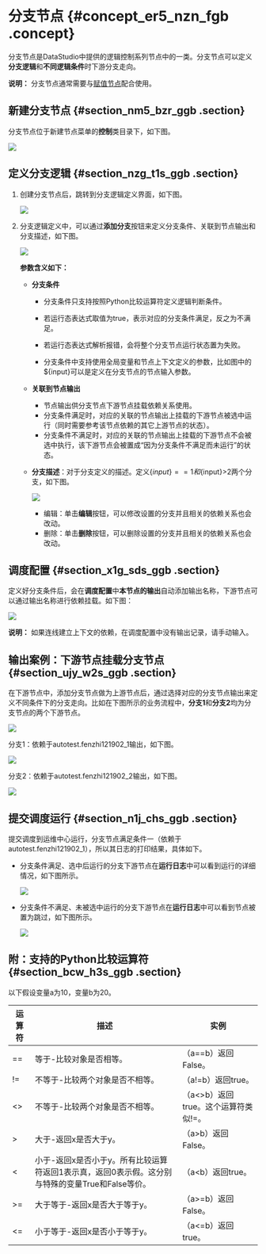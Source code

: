 # 分支节点 {#concept_er5_nzn_fgb .concept}

分支节点是DataStudio中提供的逻辑控制系列节点中的一类。分支节点可以定义**分支逻辑**和**不同逻辑条件**时下游分支走向。

**说明：** 分支节点通常需要与[赋值节点](cn.zh-CN/使用指南/数据开发/节点类型/赋值节点.md#)配合使用。

## 新建分支节点 {#section_nm5_bzr_ggb .section}

分支节点位于新建节点菜单的**控制**类目录下，如下图。

![](http://static-aliyun-doc.oss-cn-hangzhou.aliyuncs.com/assets/img/82217/155106575835372_zh-CN.png)

## 定义分支逻辑 {#section_nzg_t1s_ggb .section}

1.  创建分支节点后，跳转到分支逻辑定义界面，如下图。

    ![](http://static-aliyun-doc.oss-cn-hangzhou.aliyuncs.com/assets/img/82217/155106575835378_zh-CN.png)

2.  分支逻辑定义中，可以通过**添加分支**按钮来定义分支条件、关联到节点输出和分支描述，如下图。

    ![](http://static-aliyun-doc.oss-cn-hangzhou.aliyuncs.com/assets/img/82217/155106575935380_zh-CN.png)

    **参数含义如下：**

    -   **分支条件**
        -   分支条件只支持按照Python比较运算符定义逻辑判断条件。

        -   若运行态表达式取值为true，表示对应的分支条件满足，反之为不满足。
        -   若运行态表达式解析报错，会将整个分支节点运行状态置为失败。
        -   分支条件中支持使用全局变量和节点上下文定义的参数，比如图中的$\{input\}可以是定义在分支节点的节点输入参数。
    -   **关联到节点输出**
        -   节点输出供分支节点下游节点挂载依赖关系使用。
        -   分支条件满足时，对应的关联的节点输出上挂载的下游节点被选中运行（同时需要参考该节点依赖的其它上游节点的状态）。
        -   分支条件不满足时，对应的关联的节点输出上挂载的下游节点不会被选中执行，该下游节点会被置成“因为分支条件不满足而未运行”的状态。
    -   **分支描述**：对于分支定义的描述。定义$\{input\}==1和$\{input\}\>2两个分支，如下图。

        ![](http://static-aliyun-doc.oss-cn-hangzhou.aliyuncs.com/assets/img/82217/155106575935388_zh-CN.png)

        -   编辑：单击**编辑**按钮，可以修改设置的分支并且相关的依赖关系也会改动。
        -   删除：单击**删除**按钮，可以删除设置的分支并且相关的依赖关系也会改动。

## **调度配置** {#section_x1g_sds_ggb .section}

定义好分支条件后，会在**调度配置**中**本节点的输出**自动添加输出名称，下游节点可以通过输出名称进行依赖挂载。如下图：

![](http://static-aliyun-doc.oss-cn-hangzhou.aliyuncs.com/assets/img/82217/155106575935389_zh-CN.png)

**说明：** 如果连线建立上下文的依赖，在调度配置中没有输出记录，请手动输入。

## 输出案例：下游节点挂载分支节点 {#section_ujy_w2s_ggb .section}

在下游节点中，添加分支节点做为上游节点后，通过选择对应的分支节点输出来定义不同条件下的分支走向。比如在下图所示的业务流程中，**分支1**和**分支2**均为分支节点的两个下游节点。

![](http://static-aliyun-doc.oss-cn-hangzhou.aliyuncs.com/assets/img/82217/155106575935394_zh-CN.png)

分支1：依赖于autotest.fenzhi121902\_1输出，如下图。

![](http://static-aliyun-doc.oss-cn-hangzhou.aliyuncs.com/assets/img/82217/155106575935396_zh-CN.png)

分支2：依赖于autotest.fenzhi121902\_2输出，如下图。

![](http://static-aliyun-doc.oss-cn-hangzhou.aliyuncs.com/assets/img/82217/155106575935399_zh-CN.png)

## 提交调度运行 {#section_n1j_chs_ggb .section}

提交调度到运维中心运行，分支节点满足条件一（依赖于autotest.fenzhi121902\_1），所以其日志的打印结果，具体如下。

-   分支条件满足、选中后运行的分支下游节点在**运行日志**中可以看到运行的详细情况，如下图所示。

    ![](http://static-aliyun-doc.oss-cn-hangzhou.aliyuncs.com/assets/img/82217/155106575935404_zh-CN.png)

-   分支条件不满足、未被选中运行的分支下游节点在**运行日志**中可以看到节点被置为跳过，如下图所示。

    ![](http://static-aliyun-doc.oss-cn-hangzhou.aliyuncs.com/assets/img/82217/155106575935407_zh-CN.png)


## 附：支持的Python比较运算符 {#section_bcw_h3s_ggb .section}

以下假设变量a为10，变量b为20。

|运算符|描述|实例|
|---|--|--|
|==|等于-比较对象是否相等。|（a==b）返回False。|
|!=|不等于-比较两个对象是否不相等。|（a!=b）返回true。|
|<\>|不等于-比较两个对象是否不相等。|（a<\>b）返回true。这个运算符类似!=。|
|\>|大于-返回x是否大于y。|（a\>b）返回False。|
|<|小于-返回x是否小于y。所有比较运算符返回1表示真，返回0表示假。这分别与特殊的变量True和False等价。|（a<b）返回true。|
|\>=|大于等于-返回x是否大于等于y。|（a\>=b）返回False。|
|<=|小于等于-返回x是否小于等于y。|（a<=b）返回true。|

